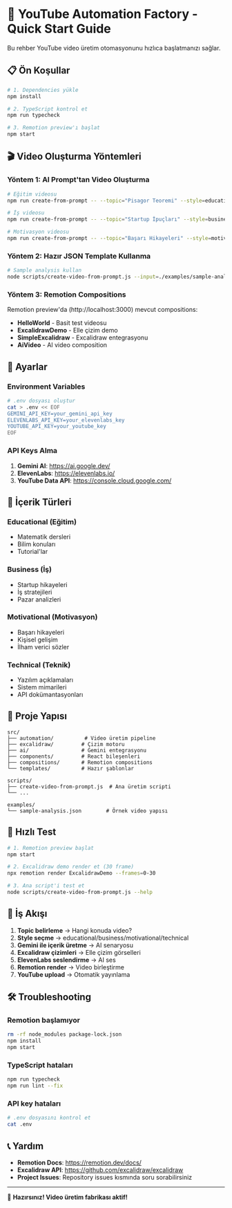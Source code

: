# 🚀 YouTube Automation Factory - Quick Start Guide

Bu rehber YouTube video üretim otomasyonunu hızlıca başlatmanızı sağlar.

## 📋 Ön Koşullar

```bash
# 1. Dependencies yükle
npm install

# 2. TypeScript kontrol et
npm run typecheck

# 3. Remotion preview'ı başlat
npm start
```

## 🎬 Video Oluşturma Yöntemleri

### Yöntem 1: AI Prompt'tan Video Oluşturma

```bash
# Eğitim videosu
npm run create-from-prompt -- --topic="Pisagor Teoremi" --style=educational --duration=90

# İş videosu
npm run create-from-prompt -- --topic="Startup İpuçları" --style=business --duration=60

# Motivasyon videosu
npm run create-from-prompt -- --topic="Başarı Hikayeleri" --style=motivational --duration=45
```

### Yöntem 2: Hazır JSON Template Kullanma

```bash
# Sample analysis kullan
node scripts/create-video-from-prompt.js --input=./examples/sample-analysis.json
```

### Yöntem 3: Remotion Compositions

Remotion preview'da (http://localhost:3000) mevcut compositions:

- **HelloWorld** - Basit test videosu
- **ExcalidrawDemo** - Elle çizim demo
- **SimpleExcalidraw** - Excalidraw entegrasyonu
- **AiVideo** - AI video composition

## 🔧 Ayarlar

### Environment Variables

```bash
# .env dosyası oluştur
cat > .env << EOF
GEMINI_API_KEY=your_gemini_api_key
ELEVENLABS_API_KEY=your_elevenlabs_key
YOUTUBE_API_KEY=your_youtube_key
EOF
```

### API Keys Alma

1. **Gemini AI**: https://ai.google.dev/
2. **ElevenLabs**: https://elevenlabs.io/
3. **YouTube Data API**: https://console.cloud.google.com/

## 🎨 İçerik Türleri

### Educational (Eğitim)
- Matematik dersleri
- Bilim konuları
- Tutorial'lar

### Business (İş)
- Startup hikayeleri
- İş stratejileri
- Pazar analizleri

### Motivational (Motivasyon)
- Başarı hikayeleri
- Kişisel gelişim
- İlham verici sözler

### Technical (Teknik)
- Yazılım açıklamaları
- Sistem mimarileri
- API dokümantasyonları

## 📁 Proje Yapısı

```
src/
├── automation/          # Video üretim pipeline
├── excalidraw/         # Çizim motoru
├── ai/                 # Gemini entegrasyonu
├── components/         # React bileşenleri
├── compositions/       # Remotion compositions
└── templates/          # Hazır şablonlar

scripts/
├── create-video-from-prompt.js  # Ana üretim scripti
└── ...

examples/
└── sample-analysis.json        # Örnek video yapısı
```

## 🚀 Hızlı Test

```bash
# 1. Remotion preview başlat
npm start

# 2. Excalidraw demo render et (30 frame)
npx remotion render ExcalidrawDemo --frames=0-30

# 3. Ana script'i test et
node scripts/create-video-from-prompt.js --help
```

## 🎯 İş Akışı

1. **Topic belirleme** → Hangi konuda video?
2. **Style seçme** → educational/business/motivational/technical
3. **Gemini ile içerik üretme** → AI senaryosu
4. **Excalidraw çizimleri** → Elle çizim görselleri
5. **ElevenLabs seslendirme** → AI ses
6. **Remotion render** → Video birleştirme
7. **YouTube upload** → Otomatik yayınlama

## 🛠 Troubleshooting

### Remotion başlamıyor
```bash
rm -rf node_modules package-lock.json
npm install
npm start
```

### TypeScript hataları
```bash
npm run typecheck
npm run lint --fix
```

### API key hataları
```bash
# .env dosyasını kontrol et
cat .env
```

## 📞 Yardım

- **Remotion Docs**: https://remotion.dev/docs/
- **Excalidraw API**: https://github.com/excalidraw/excalidraw
- **Project Issues**: Repository issues kısmında soru sorabilirsiniz

---

🎉 **Hazırsınız! Video üretim fabrikası aktif!**